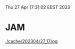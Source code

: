 Thu 27 Apr 17:31:02 EEST 2023
# JAM
<a href='./cache/202304/27_17.log'>./cache/202304/27_17.log</a>
